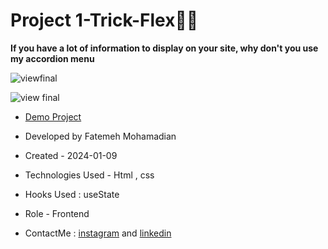 # Project 1-Trick-Flex👩‍💻

**If you have a lot of information to display on your site, why don't you use my accordion menu**

![viewfinal](https://user-images.githubusercontent.com/109727844/204102879-086fee63-9bda-43b2-a1aa-49879c3f2d39.jpg)

![view final](https://user-images.githubusercontent.com/109727844/204102930-fac80657-4d16-4816-b476-a88e984abefe.jpg)

- [Demo Project](https://pouria-farahani-developer.github.io/Accordion-Menu-By-React/)

- Developed by Fatemeh Mohamadian

- Created - 2024-01-09

- Technologies Used - Html , css 

- Hooks Used : useState 

- Role - Frontend

- ContactMe :  [instagram](https://www.instagram.com/fateme_mohamadiian.fed) and [linkedin](https://www.linkedin.com/in/fateme-mohamadian-dev0824)
